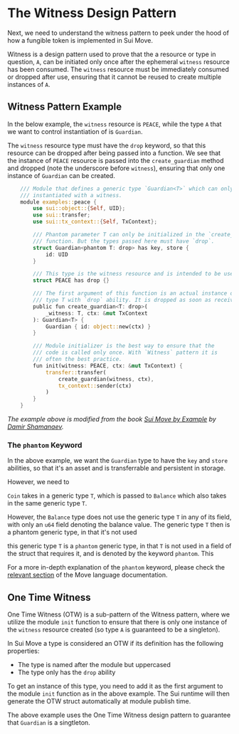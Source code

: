 # The Witness Design Pattern

Next, we need to understand the witness pattern to peek under the hood of how a fungible token is implemented in Sui Move. 

Witness is a design pattern used to prove that the a resource or type in question, `A`, can be initiated only once after the ephemeral `witness` resource has been consumed. The `witness` resource must be immediately consumed or dropped after use, ensuring that it cannot be reused to create multiple instances of `A`.

## Witness Pattern Example

In the below example, the `witness` resource is `PEACE`, while the type `A` that we want to control instantiation of is `Guardian`. 

The `witness` resource type must have the `drop` keyword, so that this resource can be dropped after being passed into a function. We see that the instance of `PEACE` resource is passed into the `create_guardian` method and dropped (note the underscore before `witness`), ensuring that only one instance of `Guardian` can be created.

```rust
    /// Module that defines a generic type `Guardian<T>` which can only be
    /// instantiated with a witness.
    module examples::peace {
        use sui::object::{Self, UID};
        use sui::transfer;
        use sui::tx_context::{Self, TxContext};

        /// Phantom parameter T can only be initialized in the `create_guardian`
        /// function. But the types passed here must have `drop`.
        struct Guardian<phantom T: drop> has key, store {
            id: UID
        }

        /// This type is the witness resource and is intended to be used only once.
        struct PEACE has drop {}

        /// The first argument of this function is an actual instance of the
        /// type T with `drop` ability. It is dropped as soon as received.
        public fun create_guardian<T: drop>(
            _witness: T, ctx: &mut TxContext
        ): Guardian<T> {
            Guardian { id: object::new(ctx) }
        }

        /// Module initializer is the best way to ensure that the
        /// code is called only once. With `Witness` pattern it is
        /// often the best practice.
        fun init(witness: PEACE, ctx: &mut TxContext) {
            transfer::transfer(
                create_guardian(witness, ctx),
                tx_context::sender(ctx)
            )
        }
    }
```

*The example above is modified from the book [Sui Move by Example](https://examples.sui.io/patterns/witness.html) by [Damir Shamanaev](https://github.com/damirka).*

### The `phantom` Keyword

In the above example, we want the `Guardian` type to have the `key` and `store` abilities, so that it's an asset and is transferrable and persistent in storage. 

However, we need to 

`Coin` takes in a generic type `T`, which is passed to `Balance` which also takes in the same generic type `T`. 

However, the `Balance` type does not use the generic type `T` in any of its field, with only an `u64` field denoting the balance value. The generic type `T` then is a phantom generic type, in that it's not used 

this generic type `T` is a `phantom` generic type, in that `T` is not used in a field of the struct that requires it, and is denoted by the keyword `phantom`. This 

For a more in-depth explanation of the `phantom` keyword, please check the [relevant section](https://github.com/move-language/move/blob/main/language/documentation/book/src/generics.md#phantom-type-parameters) of the Move language documentation.

## One Time Witness

One Time Witness (OTW) is a sub-pattern of the Witness pattern, where we utilize the module `init` function to ensure that there is only one instance of the `witness` resource created (so type `A` is guaranteed to be a singleton). 

In Sui Move a type is considered an OTW if its definition has the following properties:

- The type is named after the module but uppercased
- The type only has the `drop` ability

To get an instance of this type, you need to add it as the first argument to the module `init` function as in the above example. The Sui runtime will then generate the OTW struct automatically at module publish time. 

The above example uses the One Time Witness design pattern to guarantee that `Guardian` is a singtleton.
